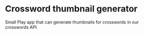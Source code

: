 # Crossword thumbnail generator

Small Play app that can generate thumbnails for crosswords in our crosswords
API.
